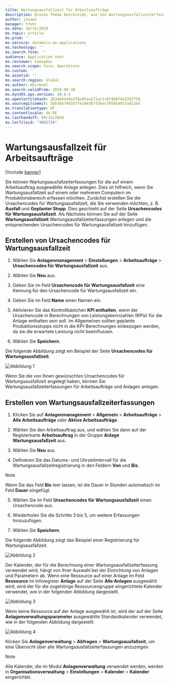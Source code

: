 ```yaml
---
title: Wartungsausfallzeit für Arbeitsaufträge
description: Dieses Thema beschreibt, wie Sie Wartungsausfallzeiterfassungen für die auf einem Arbeitsauftrag ausgewählte Anlage anlegen können.
author: josaw1
manager: tfehr
ms.date: 10/15/2019
ms.topic: article
ms.prod: ''
ms.service: dynamics-ax-applications
ms.technology: ''
ms.search.form: ''
audience: Application User
ms.reviewer: kamaybac
ms.search.scope: Core, Operations
ms.custom: ''
ms.assetid: ''
ms.search.region: Global
ms.author: mkirknel
ms.search.validFrom: 2019-09-30
ms.dyn365.ops.version: 10.0.5
ms.openlocfilehash: 263a044a0a378e95ea271ac1c6f468f9e3287f26
ms.sourcegitcommit: 5bb36b74935ffe140367fd6ecf956b4857ad12e5
ms.translationtype: HT
ms.contentlocale: de-DE
ms.lasthandoff: 09/14/2020
ms.locfileid: "3802724"
---
```

# <a name="maintenance-downtime-for-work-orders"></a>Wartungsausfallzeit für Arbeitsaufträge

[!include [banner](../../includes/banner.md)]


Sie können Wartungsausfallzeiterfassungen für die auf einem Arbeitsauftrag ausgewählte Anlage anlegen. Dies ist hilfreich, wenn Sie Wartungsausfallzeit auf einem oder mehreren Computern im Produktionsbereich erfassen möchten. Zunächst erstellen Sie die Ursachencodes für Wartungsausfallzeit, die Sie verwenden möchten, z. B. **Ausfall** und **Geplanter Stopp**. Dies geschieht auf der Seite **Ursachencodes für Wartungsausfallzeit**. Als Nächstes können Sie auf der Seite **Wartungsausfallzeit** Wartungsausfallzeiterfassungen anlegen und die entsprechenden Ursachencodes für Wartungsausfallzeit hinzufügen.

## <a name="create-maintenance-downtime-reason-codes"></a>Erstellen von Ursachencodes für Wartungsausfallzeit

1. Wählen Sie **Anlagenmanagement** > **Einstellungen** > **Arbeitsaufträge** > **Ursachencodes für Wartungsausfallzeit** aus.

2. Wählen Sie **Neu** aus.

3. Geben Sie im Feld **Ursachencode für Wartungsausfallzeit** eine Kennung für den Ursachencode für Wartungsausfallzeit ein.

4. Geben Sie im Feld **Name** einen Namen ein.

5. Aktivieren Sie das Kontrollkästchen **KPI enthalten**, wenn der Ursachencode in Berechnungen von Leistungskennzahlen (KPIs) für die Anlage enthalten sein soll. Im Allgemeinen sollten geplante Produktionsstopps nicht in die KPI-Berechnungen einbezogen werden, da sie die erwartete Leistung nicht beeinflussen.

6. Wählen Sie **Speichern**.

Die folgende Abbildung zeigt ein Beispiel der Seite **Ursachencodes für Wartungsausfallzeit**.

![Abbildung 1](media/15-work-orders.png)

Wenn Sie die von Ihnen gewünschten Ursachencodes für Wartungsausfallzeit angelegt haben, können Sie Wartungsausfallzeiterfassungen für Arbeitsaufträge und Anlagen anlegen.


## <a name="create-maintenance-downtime-registrations"></a>Erstellen von Wartungsausfallzeiterfassungen

1. Klicken Sie auf **Anlagenmanagement** > **Allgemein** > **Arbeitsaufträge** > **Alle Arbeitsaufträge** oder **Aktive Arbeitsaufträge**.

2. Wählen Sie den Arbeitsauftrag aus, und wählen Sie dann auf der Registerkarte **Arbeitsauftrag** in der Gruppe **Anlage** **Wartungsausfallzeit** aus.

3. Wählen Sie **Neu** aus.

4. Definieren Sie das Datums- und Uhrzeitintervall für die Wartungsausfallzeitregistrierung in den Feldern **Von** und **Bis**.

>[!NOTE]
>Wenn Sie das Feld **Bis** leer lassen, ist die Dauer in Stunden automatisch im Feld **Dauer** eingefügt.

5. Wählen Sie im Feld **Ursachencodes für Wartungsausfallzeit** einen Ursachencode aus.

6. Wiederholen Sie die Schritte 3 bis 5, um weitere Erfassungen hinzuzufügen.

7. Wählen Sie **Speichern**.

Die folgende Abbildung zeigt das Beispiel einer Registrierung für Wartungsausfallzeit.

![Abbildung 2](media/16-work-orders.png)

Der Kalender, der für die Berechnung einer Wartungsausfallzeiterfassung verwendet wird, hängt von Ihrer Auswahl bei der Einrichtung von Anlagen und Parametern ab. Wenn eine Ressource auf einer Anlage im Feld **Ressource** im Inforegister **Anlage** auf der Seite **Alle Anlagen** ausgewählt wird, wird der für die zugehörige Ressourcengruppe eingerichtete Kalender verwendet, wie in der folgenden Abbildung dargestellt.

![Abbildung 3](media/17-work-orders.png)

Wenn keine Ressource auf der Anlage ausgewählt ist, wird der auf der Seite **Anlagenverwaltungsparameter** ausgewählte Standardkalender verwendet, wie in der folgenden Abbildung dargestellt.

![Abbildung 4](media/18-work-orders.png)

Klicken Sie **Anlagenverwaltung** > **Abfragen** > **Wartungsausfallzeit**, um eine Übersicht über alle Wartungsausfallzeiterfassungen anzuzeigen.

>[!NOTE]
>Alle Kalender, die im Modul **Anlagenverwaltung** verwendet werden, werden in **Organisationsverwaltung** > **Einstellungen** > **Kalender** > **Kalender** eingerichtet.

